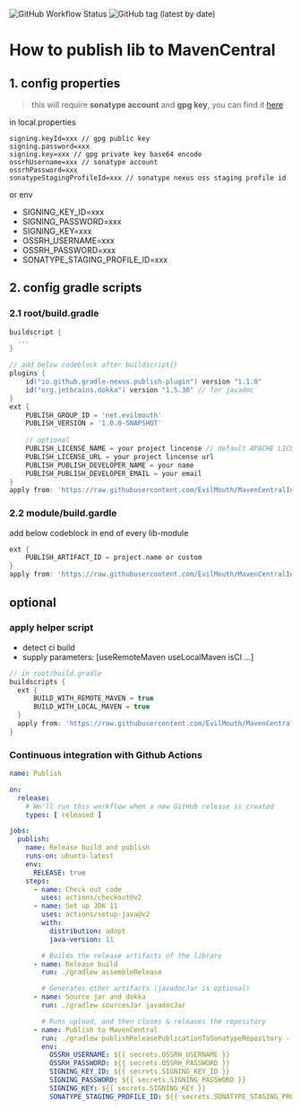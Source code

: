 ![GitHub Workflow Status](https://img.shields.io/github/workflow/status/evilmouth/mavencentralinstruction/Publish)
![GitHub tag (latest by date)](https://img.shields.io/github/v/tag/evilmouth/mavencentralinstruction?label=latest_tag)

# How to publish lib to MavenCentral

## 1. config properties

> this will require **sonatype account** and **gpg key**, you can find it [here](https://getstream.io/blog/publishing-libraries-to-mavencentral-2021/)

in local.properties

```properties
signing.keyId=xxx // gpg public key
signing.password=xxx
signing.key=xxx // gpg private key base64 encode
ossrhUsername=xxx // sonatype account
ossrhPassword=xxx
sonatypeStagingProfileId=xxx // sonatype nexus oss staging profile id
```

or env

- SIGNING_KEY_ID=xxx
- SIGNING_PASSWORD=xxx
- SIGNING_KEY=xxx
- OSSRH_USERNAME=xxx
- OSSRH_PASSWORD=xxx
- SONATYPE_STAGING_PROFILE_ID=xxx

## 2. config gradle scripts

### 2.1 root/build.gradle

```groovy
buildscript {
  ...
}

// add below codeblock after buildscript{}
plugins {
    id("io.github.gradle-nexus.publish-plugin") version "1.1.0"
    id("org.jetbrains.dokka") version "1.5.30" // for javadoc
}
ext {
    PUBLISH_GROUP_ID = 'net.evilmouth'
    PUBLISH_VERSION = '1.0.0-SNAPSHOT'
    
    // optional
    PUBLISH_LICENSE_NAME = your project lincense // default APACHE LICENSE, VERSION 2.0
    PUBLISH_LICENSE_URL = your project lincense url
    PUBLISH_PUBLISH_DEVELOPER_NAME = your name
    PUBLISH_PUBLISH_DEVELOPER_EMAIL = your email
}
apply from: 'https://raw.githubusercontent.com/EvilMouth/MavenCentralInstruction/1.4.0/scripts/publish-root.gradle'
```

### 2.2 module/build.gardle

add below codeblock in end of every lib-module

```groovy
ext {
    PUBLISH_ARTIFACT_ID = project.name or custom
}
apply from: 'https://raw.githubusercontent.com/EvilMouth/MavenCentralInstruction/1.4.0/scripts/publish-module.gradle'
```

## optional

### apply helper script

- detect ci build
- supply parameters: [useRemoteMaven useLocalMaven isCI ...]

```groovy
// in root/build.gradle
buildscripts {
  ext {
      BUILD_WITH_REMOTE_MAVEN = true
      BUILD_WITH_LOCAL_MAVEN = true
  }
  apply from: 'https://raw.githubusercontent.com/EvilMouth/MavenCentralInstruction/1.4.0/scripts/helper.gradle'
}
```

### Continuous integration with Github Actions

```yml
name: Publish

on:
  release:
    # We'll run this workflow when a new GitHub release is created
    types: [ released ]

jobs:
  publish:
    name: Release build and publish
    runs-on: ubuntu-latest
    env:
      RELEASE: true
    steps:
      - name: Check out code
        uses: actions/checkout@v2
      - name: Set up JDK 11
        uses: actions/setup-java@v2
        with:
          distribution: adopt
          java-version: 11

        # Builds the release artifacts of the library
      - name: Release build
        run: ./gradlew assembleRelease

        # Generates other artifacts (javadocJar is optional)
      - name: Source jar and dokka
        run: ./gradlew sourcesJar javadocJar

        # Runs upload, and then closes & releases the repository
      - name: Publish to MavenCentral
        run: ./gradlew publishReleasePublicationToSonatypeRepository --max-workers 1 closeAndReleaseSonatypeStagingRepository
        env:
          OSSRH_USERNAME: ${{ secrets.OSSRH_USERNAME }}
          OSSRH_PASSWORD: ${{ secrets.OSSRH_PASSWORD }}
          SIGNING_KEY_ID: ${{ secrets.SIGNING_KEY_ID }}
          SIGNING_PASSWORD: ${{ secrets.SIGNING_PASSWORD }}
          SIGNING_KEY: ${{ secrets.SIGNING_KEY }}
          SONATYPE_STAGING_PROFILE_ID: ${{ secrets.SONATYPE_STAGING_PROFILE_ID }}
```

